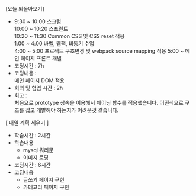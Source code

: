 [오늘 되돌아보기]

- 9:30 ~ 10:00 스크럼 <br/>
  10:00 ~ 10:20 스프린트 <br/>
  10:20 ~ 11:30 Common CSS 및 CSS reset 적용<br/>
  1:00 ~ 4:00 바벨, 웹팩, 비동기 수업 <br/>
  4:00 ~ 5:00 프로젝트 구조변경 및 webpack source mapping 적용
  5:00 ~ 메인 페이지 프론트 개발
  <br/>
- 코딩시간 : 7h
- 코딩내용 :  
   메인 페이지 DOM 적용
- 회의 및 협업 시간 : 2h
- 회고 : <br/>
  처음으로 prototype 상속을 이용해서 체이닝 함수를 적용했습니다.
  어떤식으로 구조를 잡고 개발해야 하는지가 어려운것 같습니다.

[ 내일 계획 세우기 ]

- 학습시간 : 2시간
- 학습내용
  - mysql 쿼리문
  - 이미지 로딩
- 코딩시간 : 6시간
- 코딩내용
  - 글쓰기 페이지 구현
  - 카테고리 페이지 구현
